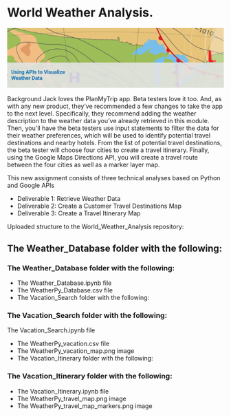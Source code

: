 # World Weather Analysis.

![](intro.png)

Background
Jack loves the PlanMyTrip app. Beta testers love it too. And, as with any new product, they’ve recommended a few changes to take the app to the next level. Specifically, they recommend adding the weather description to the weather data you’ve already retrieved in this module. Then, you'll have the beta testers use input statements to filter the data for their weather preferences, which will be used to identify potential travel destinations and nearby hotels. From the list of potential travel destinations, the beta tester will choose four cities to create a travel itinerary. Finally, using the Google Maps Directions API, you will create a travel route between the four cities as well as a marker layer map.

This new assignment consists of three technical analyses based on Python and Google APIs

- Deliverable 1: Retrieve Weather Data
- Deliverable 2: Create a Customer Travel Destinations Map
- Deliverable 3: Create a Travel Itinerary Map

Uploaded structure to the World_Weather_Analysis repository:

## The Weather_Database folder with the following:

### The Weather_Database folder with the following:
- The Weather_Database.ipynb file
- The WeatherPy_Database.csv file
- The Vacation_Search folder with the following:

### The Vacation_Search folder with the following:
The Vacation_Search.ipynb file
- The WeatherPy_vacation.csv file
- The WeatherPy_vacation_map.png image
- The Vacation_Itinerary folder with the following:

### The Vacation_Itinerary folder with the following:
- The Vacation_Itinerary.ipynb file
- The WeatherPy_travel_map.png image
- The WeatherPy_travel_map_markers.png image
